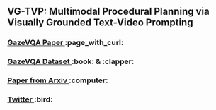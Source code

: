 <h2>VG-TVP: Multimodal Procedural Planning via Visually Grounded Text-Video Prompting</h2>

<h3><a href="[https://aaai.org/aaai-publications/aaai-conference-proceedings/]"> GazeVQA Paper </a> :page_with_curl:</h3>
<h3><a href="[https://drive.google.com/drive/folders/1-Lka5F-Dh-Fz6CwHDJYjUqieXlt2GCR6?usp=drive_link]"> GazeVQA Dataset </a> :book: & :clapper: </h3>
<h3><a href="[https://arxiv.org/abs/2412.11621]"> Paper from Arxiv </a> :computer: </h3>
<h3><a href="https://twitter.com/muhammetfi"> Twitter </a> :bird: </h3>
